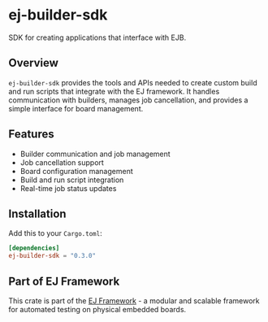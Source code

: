 # ej-builder-sdk

SDK for creating applications that interface with EJB.

## Overview

`ej-builder-sdk` provides the tools and APIs needed to create custom build and run scripts that integrate with the EJ framework. It handles communication with builders, manages job cancellation, and provides a simple interface for board management.

## Features

- Builder communication and job management
- Job cancellation support
- Board configuration management
- Build and run script integration
- Real-time job status updates

## Installation

Add this to your `Cargo.toml`:

```toml
[dependencies]
ej-builder-sdk = "0.3.0"
```

## Part of EJ Framework

This crate is part of the [EJ Framework](https://github.com/embj-org/ej) - a modular and scalable framework for automated testing on physical embedded boards.
